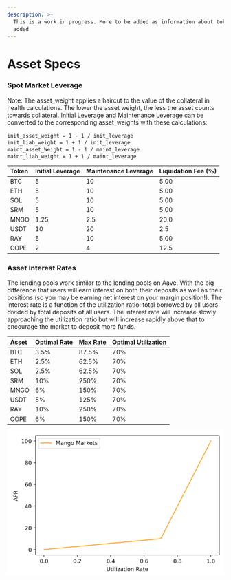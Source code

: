 ```yaml
---
description: >-
  This is a work in progress. More to be added as information about tokens is
  added
---
```


# Asset Specs

### Spot Market Leverage

Note: The asset\_weight applies a haircut to the value of the collateral in health calculations.  The lower the asset weight, the less the asset counts towards collateral. Initial Leverage and Maintenance Leverage can be converted to the corresponding asset\_weights with these calculations:

```text
init_asset_weight = 1 - 1 / init_leverage
init_liab_weight = 1 + 1 / init_leverage
maint_asset_Weight = 1 - 1 / maint_leverage
maint_liab_weight = 1 + 1 / maint_leverage
```

| Token | Initial Leverage | Maintenance Leverage | Liquidation Fee \(%\) |
| :--- | :--- | :--- | :--- |
| BTC | 5 | 10 | 5.00 |
| ETH | 5 | 10 | 5.00 |
| SOL | 5 | 10 | 5.00 |
| SRM | 5 | 10 | 5.00 |
| MNGO | 1.25 | 2.5 | 20.0 |
| USDT | 10 | 20 | 2.5 |
| RAY | 5 | 10 | 5.00 |
| COPE | 2 | 4 | 12.5 |

### Asset Interest Rates

The lending pools work similar to the lending pools on Aave. With the big difference that users will earn interest on both their deposits as well as their positions \(so you may be earning net interest on your margin position!\). The interest rate is a function of the utilization ratio: total borrowed by all users divided by total deposits of all users. The interest rate will increase slowly approaching the utilization ratio but will increase rapidly above that to encourage the market to deposit more funds.

| Asset | Optimal Rate | Max Rate | Optimal Utilization |
| :--- | :--- | :--- | :--- |
| BTC | 3.5% | 87.5% | 70% |
| ETH | 2.5% | 62.5% | 70% |
| SOL | 2.5% | 62.5% | 70% |
| SRM | 10% | 250% | 70% |
| MNGO | 6% | 150% | 70% |
| USDT | 5% | 125% | 70% |
| RAY | 10% | 250% | 70% |
| COPE | 6% | 150% | 70% |

![Utilization rate can vary by asset.](../.gitbook/assets/untitled.png)

